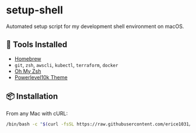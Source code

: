 # setup-shell

Automated setup script for my development shell environment on macOS.

## 🧰 Tools Installed

- [Homebrew](https://brew.sh/)
- `git`, `zsh`, `awscli`, `kubectl`, `terraform`, `docker`
- [Oh My Zsh](https://ohmyz.sh/)
- [Powerlevel10k Theme](https://github.com/romkatv/powerlevel10k)

## 📦 Installation

From any Mac with cURL:

```bash
/bin/bash -c "$(curl -fsSL https://raw.githubusercontent.com/erice1031/setup-shell/main/setup-shell.sh)"
